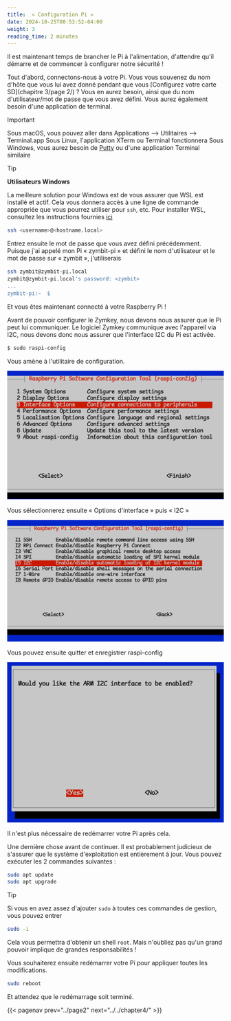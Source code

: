 ```yaml
---
title:  « Configuration Pi »
date: 2024-10-25T08:53:52-04:00
weight: 3
reading_time: 2 minutes
---
```


Il est maintenant temps de brancher le Pi à l'alimentation, d'attendre qu'il démarre et de commencer à configurer notre sécurité !

Tout d'abord, connectons-nous à votre Pi. Vous vous souvenez du nom d'hôte que vous lui avez donné pendant que vous [Configurez votre carte SD](chapitre 3/page 2/) ? Vous en aurez besoin, ainsi que du nom d'utilisateur/mot de passe que vous avez défini. Vous aurez également besoin d'une application de terminal.

> [!IMPORTANT]
> Sous macOS, vous pouvez aller dans Applications –> Utilitaires –> Terminal.app
> Sous Linux, l'application XTerm ou Terminal fonctionnera
> Sous Windows, vous aurez besoin de [Putty](https://www.putty.org) ou d'une application Terminal similaire

> [!TIP]
> **Utilisateurs Windows**
>
> La meilleure solution pour Windows est de vous assurer que WSL est installé et actif. Cela vous donnera accès à une ligne de commande appropriée que vous pourrez utiliser pour `ssh`, etc. Pour installer WSL, consultez les instructions fournies [ici](https://davidgs.com/zymbit-workshop/index.html)


```bash
ssh <username>@<hostname.local>
```
Entrez ensuite le mot de passe que vous avez défini précédemment. Puisque j'ai appelé mon Pi « zymbit-pi » et défini le nom d'utilisateur et le mot de passe sur « zymbit », j'utiliserais

```bash
ssh zymbit@zymbit-pi.local
zymbit@zymbit-pi.local's password: <zymbit>
...
zymbit-pi:~  $
```
Et vous êtes maintenant connecté à votre Raspberry Pi !

Avant de pouvoir configurer le Zymkey, nous devons nous assurer que le Pi peut lui communiquer. Le logiciel Zymkey communique avec l'appareil via I2C, nous devons donc nous assurer que l'interface I2C du Pi est activée.

```bash
$ sudo raspi-config
```
Vous amène à l'utilitaire de configuration.

![Écran initial de Raspi-config](images/interface-options.png)

Vous sélectionnerez ensuite « Options d'interface » puis « I2C »

![Activer l'interface I2C](images/enable-i2c.png)

Vous pouvez ensuite quitter et enregistrer raspi-config

![enregistrer les modifications de l'interface I2C](images/ic2-enabled1.png)

Il n'est plus nécessaire de redémarrer votre Pi après cela.

Une dernière chose avant de continuer. Il est probablement judicieux de s'assurer que le système d'exploitation est entièrement à jour. Vous pouvez exécuter les 2 commandes suivantes :

```bash
sudo apt update
sudo apt upgrade
```

> [!TIP]
> Si vous en avez assez d'ajouter `sudo` à toutes ces commandes de gestion, vous pouvez entrer
> ```bash
> sudo -i
> ```
> Cela vous permettra d'obtenir un shell `root`. Mais n'oubliez pas qu'un grand pouvoir implique de grandes responsabilités !

Vous souhaiterez ensuite redémarrer votre Pi pour appliquer toutes les modifications.

```bash
sudo reboot
```

Et attendez que le redémarrage soit terminé.

{{< pagenav prev="../page2" next="../../chapter4/" >}}
